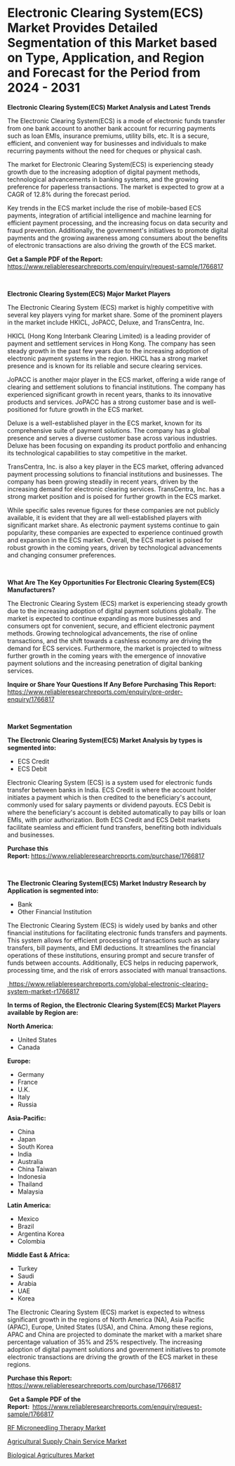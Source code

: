 <p><h1>Electronic Clearing System(ECS) Market Provides Detailed Segmentation of this Market based on Type, Application, and Region and Forecast for the Period from 2024 - 2031</h1></p><p><strong>Electronic Clearing System(ECS) Market Analysis and Latest Trends</strong></p>
<p><p>The Electronic Clearing System(ECS) is a mode of electronic funds transfer from one bank account to another bank account for recurring payments such as loan EMIs, insurance premiums, utility bills, etc. It is a secure, efficient, and convenient way for businesses and individuals to make recurring payments without the need for cheques or physical cash.</p><p>The market for Electronic Clearing System(ECS) is experiencing steady growth due to the increasing adoption of digital payment methods, technological advancements in banking systems, and the growing preference for paperless transactions. The market is expected to grow at a CAGR of 12.8% during the forecast period.</p><p>Key trends in the ECS market include the rise of mobile-based ECS payments, integration of artificial intelligence and machine learning for efficient payment processing, and the increasing focus on data security and fraud prevention. Additionally, the government's initiatives to promote digital payments and the growing awareness among consumers about the benefits of electronic transactions are also driving the growth of the ECS market.</p></p>
<p><strong>Get a Sample PDF of the Report:&nbsp;</strong> <a href="https://www.reliableresearchreports.com/enquiry/request-sample/1766817">https://www.reliableresearchreports.com/enquiry/request-sample/1766817</a></p>
<p>&nbsp;</p>
<p><strong>Electronic Clearing System(ECS) Major Market Players</strong></p>
<p><p>The Electronic Clearing System (ECS) market is highly competitive with several key players vying for market share. Some of the prominent players in the market include HKICL, JoPACC, Deluxe, and TransCentra, Inc. </p><p>HKICL (Hong Kong Interbank Clearing Limited) is a leading provider of payment and settlement services in Hong Kong. The company has seen steady growth in the past few years due to the increasing adoption of electronic payment systems in the region. HKICL has a strong market presence and is known for its reliable and secure clearing services.</p><p>JoPACC is another major player in the ECS market, offering a wide range of clearing and settlement solutions to financial institutions. The company has experienced significant growth in recent years, thanks to its innovative products and services. JoPACC has a strong customer base and is well-positioned for future growth in the ECS market.</p><p>Deluxe is a well-established player in the ECS market, known for its comprehensive suite of payment solutions. The company has a global presence and serves a diverse customer base across various industries. Deluxe has been focusing on expanding its product portfolio and enhancing its technological capabilities to stay competitive in the market.</p><p>TransCentra, Inc. is also a key player in the ECS market, offering advanced payment processing solutions to financial institutions and businesses. The company has been growing steadily in recent years, driven by the increasing demand for electronic clearing services. TransCentra, Inc. has a strong market position and is poised for further growth in the ECS market.</p><p>While specific sales revenue figures for these companies are not publicly available, it is evident that they are all well-established players with significant market share. As electronic payment systems continue to gain popularity, these companies are expected to experience continued growth and expansion in the ECS market. Overall, the ECS market is poised for robust growth in the coming years, driven by technological advancements and changing consumer preferences.</p></p>
<p>&nbsp;</p>
<p><strong>What Are The Key Opportunities For Electronic Clearing System(ECS) Manufacturers?</strong></p>
<p><p>The Electronic Clearing System (ECS) market is experiencing steady growth due to the increasing adoption of digital payment solutions globally. The market is expected to continue expanding as more businesses and consumers opt for convenient, secure, and efficient electronic payment methods. Growing technological advancements, the rise of online transactions, and the shift towards a cashless economy are driving the demand for ECS services. Furthermore, the market is projected to witness further growth in the coming years with the emergence of innovative payment solutions and the increasing penetration of digital banking services.</p></p>
<p><strong>Inquire or Share Your Questions If Any Before Purchasing This Report:</strong> <a href="https://www.reliableresearchreports.com/enquiry/pre-order-enquiry/1766817">https://www.reliableresearchreports.com/enquiry/pre-order-enquiry/1766817</a></p>
<p>&nbsp;</p>
<p><strong>Market Segmentation</strong></p>
<p><strong>The Electronic Clearing System(ECS) Market Analysis by types is segmented into:</strong></p>
<p><ul><li>ECS Credit</li><li>ECS Debit</li></ul></p>
<p><p>Electronic Clearing System (ECS) is a system used for electronic funds transfer between banks in India. ECS Credit is where the account holder initiates a payment which is then credited to the beneficiary's account, commonly used for salary payments or dividend payouts. ECS Debit is where the beneficiary's account is debited automatically to pay bills or loan EMIs, with prior authorization. Both ECS Credit and ECS Debit markets facilitate seamless and efficient fund transfers, benefiting both individuals and businesses.</p></p>
<p><strong>Purchase this Report:&nbsp;</strong><a href="https://www.reliableresearchreports.com/purchase/1766817">https://www.reliableresearchreports.com/purchase/1766817</a></p>
<p>&nbsp;</p>
<p><strong>The Electronic Clearing System(ECS) Market Industry Research by Application is segmented into:</strong></p>
<p><ul><li>Bank</li><li>Other Financial Institution</li></ul></p>
<p><p>The Electronic Clearing System (ECS) is widely used by banks and other financial institutions for facilitating electronic funds transfers and payments. This system allows for efficient processing of transactions such as salary transfers, bill payments, and EMI deductions. It streamlines the financial operations of these institutions, ensuring prompt and secure transfer of funds between accounts. Additionally, ECS helps in reducing paperwork, processing time, and the risk of errors associated with manual transactions.</p></p>
<p><a href="https://www.reliableresearchreports.com/global-electronic-clearing-system-market-r1766817">&nbsp;https://www.reliableresearchreports.com/global-electronic-clearing-system-market-r1766817</a></p>
<p><strong>In terms of Region, the Electronic Clearing System(ECS) Market Players available by Region are:</strong></p>
<p>
    <p> <strong> North America: </strong>
        <ul>
            <li>United States</li>
            <li>Canada</li>
        </ul>
        </p> 
    <p> <strong> Europe: </strong>
        <ul>
            <li>Germany</li>
            <li>France</li>
            <li>U.K.</li>
            <li>Italy</li>
            <li>Russia</li>
        </ul>
        </p> 
    <p> <strong> Asia-Pacific: </strong>
        <ul>
            <li>China</li>
            <li>Japan</li>
            <li>South Korea</li>
            <li>India</li>
            <li>Australia</li>
            <li>China Taiwan</li>
            <li>Indonesia</li>
            <li>Thailand</li>
            <li>Malaysia</li>
        </ul>
        </p> 
    <p> <strong> Latin America: </strong>
        <ul>
            <li>Mexico</li>
            <li>Brazil</li>
            <li>Argentina Korea</li>
            <li>Colombia</li>
        </ul>
        </p> 
    <p> <strong> Middle East & Africa: </strong>
        <ul>
            <li>Turkey</li>
            <li>Saudi</li>
            <li>Arabia</li>
            <li>UAE</li>
            <li>Korea</li>
        </ul>
    </p>
    </p>
<p><p>The Electronic Clearing System (ECS) market is expected to witness significant growth in the regions of North America (NA), Asia Pacific (APAC), Europe, United States (USA), and China. Among these regions, APAC and China are projected to dominate the market with a market share percentage valuation of 35% and 25% respectively. The increasing adoption of digital payment solutions and government initiatives to promote electronic transactions are driving the growth of the ECS market in these regions.</p></p>
<p><strong>Purchase this Report: </strong><a href="https://www.reliableresearchreports.com/purchase/1766817">https://www.reliableresearchreports.com/purchase/1766817</a></p>
<p>&nbsp;<strong>Get a Sample PDF of the Report:&nbsp;&nbsp;</strong><a href="https://www.reliableresearchreports.com/enquiry/request-sample/1766817">https://www.reliableresearchreports.com/enquiry/request-sample/1766817</a></p>
<p><strong></strong></p>
<p><p><a href="https://github.com/amapolalg/Market-Research-Report-List-1/blob/main/rf-microneedling-therapy-market.md">RF Microneedling Therapy Market</a></p><p><a href="https://github.com/kumertitash/Market-Research-Report-List-1/blob/main/agricultural-supply-chain-service-market.md">Agricultural Supply Chain Service Market</a></p><p><a href="https://github.com/LibbySpencer2018/Market-Research-Report-List-1/blob/main/biological-agricultures-market.md">Biological Agricultures Market</a></p></p>
